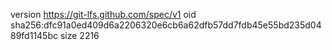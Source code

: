 version https://git-lfs.github.com/spec/v1
oid sha256:dfc91a0ed409d6a2206320e6cb6a62dfb57dd7fdb45e55bd235d0489fd1145bc
size 2216
